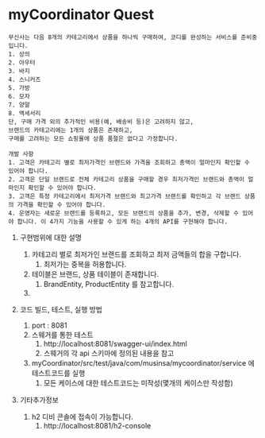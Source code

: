 # myCoordinator Quest
```text
무신사는 다음 8개의 카테고리에서 상품을 하나씩 구매하여, 코디를 완성하는 서비스를 준비중입니다. 
1. 상의
2. 아우터 
3. 바지
4. 스니커즈 
5. 가방
6. 모자
7. 양말
8. 액세서리
단, 구매 가격 외의 추가적인 비용(예, 배송비 등)은 고려하지 않고, 
브랜드의 카테고리에는 1개의 상품은 존재하고, 
구매를 고려하는 모든 쇼핑몰에 상품 품절은 없다고 가정합니다.

개발 사항
1. 고객은 카테고리 별로 최저가격인 브랜드와 가격을 조회하고 총액이 얼마인지 확인할 수 있어야 합니다.
2. 고객은 단일 브랜드로 전체 카테고리 상품을 구매할 경우 최저가격인 브랜드와 총액이 얼마인지 확인할 수 있어야 합니다.
3. 고객은 특정 카테고리에서 최저가격 브랜드와 최고가격 브랜드를 확인하고 각 브랜드 상품의 가격을 확인할 수 있어야 합니다.
4. 운영자는 새로운 브랜드를 등록하고, 모든 브랜드의 상품을 추가, 변경, 삭제할 수 있어야 합니다. 이 4가지 기능을 사용할 수 있게 하는 4개의 API를 구현해야 합니다.
```

1. 구현범위에 대한 설명
   1. 카테고리 별로 최저가인 브랜드를 조회하고 최저 금액들의  합을 구합니다.
      1. 최저가는 중복을 허용합니다.
   2. 테이블은 브랜드, 상품 테이블이 존재합니다.
      1. BrandEntity, ProductEntity 를 참고합니다. 
   3. 


2. 코드 빌드, 테스트, 실행 방법
   1. port : 8081
   2. 스웨거를 통한 테스트
      1. http://localhost:8081/swagger-ui/index.html
      2. 스웨거의 각 api 스키마에 정의된 내용을 참고 
   3. myCoordinator/src/test/java/com/musinsa/mycoordinator/service 에 테스트코드를 실행
      1. 모든 케이스에 대한 테스트코드는 미작성(몇개의 케이스만 작성함)


3. 기타추가정보
   1. h2 디비 콘솔에 접속이 가능합니다.
      1. http://localhost:8081/h2-console